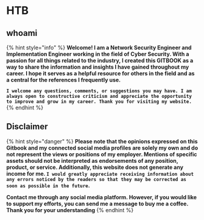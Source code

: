 # HTB

## whoami

{% hint style="info" %}
**Welcome! I am a Network Security Engineer and Implementation Engineer working in the field of Cyber Security. With a passion for all things related to the industry, I created this GITBOOK as a way to share the information and insights I have gained throughout my career. I hope it serves as a helpful resource for others in the field and as a central for the references I frequently use.**

**`I welcome any questions, comments, or suggestions you may have. I am always open to constructive criticism and appreciate the opportunity to improve and grow in my career. Thank you for visiting my website.`**
{% endhint %}

## Disclaimer

{% hint style="danger" %}
**Please note that the opinions expressed on this Gitbook and my connected social media profiles are solely my own and do not represent the views or positions of my employer. Mentions of specific assets should not be interpreted as endorsements of any position, product, or service. Additionally, this website does not generate any income for me. `I would greatly appreciate receiving information about any errors noticed by the readers so that they may be corrected as soon as possible in the future`.**&#x20;

**Contact me through any social media platform. However, if you would like to support my efforts, you can send me a message to buy me a coffee. Thank you for your understanding**
{% endhint %}
